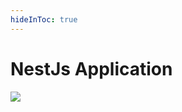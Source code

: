 ```yaml
---
hideInToc: true
---
```


# NestJs Application

<!--
Put a screenshot of the application
Put an image that describe that frontend and backend are linked
-->

<img class="absolute w-32" src="/nestjs-app.png">
